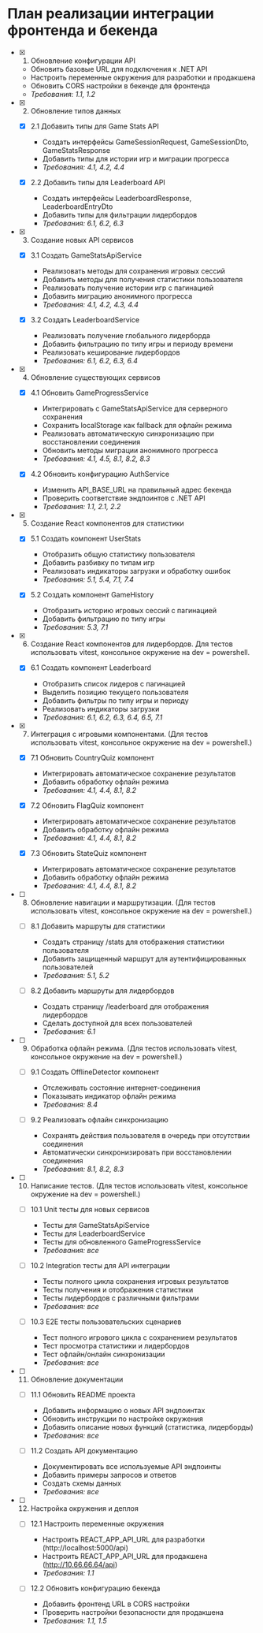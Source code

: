 # План реализации интеграции фронтенда и бекенда

- [x] 1. Обновление конфигурации API








  - Обновить базовые URL для подключения к .NET API
  - Настроить переменные окружения для разработки и продакшена
  - Обновить CORS настройки в бекенде для фронтенда
  - _Требования: 1.1, 1.2_

- [x] 2. Обновление типов данных





  - [x] 2.1 Добавить типы для Game Stats API


    - Создать интерфейсы GameSessionRequest, GameSessionDto, GameStatsResponse
    - Добавить типы для истории игр и миграции прогресса
    - _Требования: 4.1, 4.2, 4.4_

  - [x] 2.2 Добавить типы для Leaderboard API


    - Создать интерфейсы LeaderboardResponse, LeaderboardEntryDto
    - Добавить типы для фильтрации лидербордов
    - _Требования: 6.1, 6.2, 6.3_

- [x] 3. Создание новых API сервисов





  - [x] 3.1 Создать GameStatsApiService


    - Реализовать методы для сохранения игровых сессий
    - Добавить методы для получения статистики пользователя
    - Реализовать получение истории игр с пагинацией
    - Добавить миграцию анонимного прогресса
    - _Требования: 4.1, 4.2, 4.3, 4.4_

  - [x] 3.2 Создать LeaderboardService


    - Реализовать получение глобального лидерборда
    - Добавить фильтрацию по типу игры и периоду времени
    - Реализовать кеширование лидербордов
    - _Требования: 6.1, 6.2, 6.3, 6.4_

- [x] 4. Обновление существующих сервисов





  - [x] 4.1 Обновить GameProgressService


    - Интегрировать с GameStatsApiService для серверного сохранения
    - Сохранить localStorage как fallback для офлайн режима
    - Реализовать автоматическую синхронизацию при восстановлении соединения
    - Обновить методы миграции анонимного прогресса
    - _Требования: 4.1, 4.5, 8.1, 8.2, 8.3_

  - [x] 4.2 Обновить конфигурацию AuthService


    - Изменить API_BASE_URL на правильный адрес бекенда
    - Проверить соответствие эндпоинтов с .NET API
    - _Требования: 1.1, 2.1, 2.2_

- [x] 5. Создание React компонентов для статистики





  - [x] 5.1 Создать компонент UserStats


    - Отобразить общую статистику пользователя
    - Добавить разбивку по типам игр
    - Реализовать индикаторы загрузки и обработку ошибок
    - _Требования: 5.1, 5.4, 7.1, 7.4_

  - [x] 5.2 Создать компонент GameHistory


    - Отобразить историю игровых сессий с пагинацией
    - Добавить фильтрацию по типу игры
    - _Требования: 5.3, 7.1_

- [x] 6. Создание React компонентов для лидербордов. Для тестов использовать vitest, консольное окружение на dev = powershell.





  - [x] 6.1 Создать компонент Leaderboard






    - Отобразить список лидеров с пагинацией
    - Выделить позицию текущего пользователя
    - Добавить фильтры по типу игры и периоду
    - Реализовать индикаторы загрузки
    - _Требования: 6.1, 6.2, 6.3, 6.4, 6.5, 7.1_

- [x] 7. Интеграция с игровыми компонентами. (Для тестов использовать vitest, консольное окружение на dev = powershell.)





  - [x] 7.1 Обновить CountryQuiz компонент


    - Интегрировать автоматическое сохранение результатов
    - Добавить обработку офлайн режима
    - _Требования: 4.1, 4.4, 8.1, 8.2_

  - [x] 7.2 Обновить FlagQuiz компонент


    - Интегрировать автоматическое сохранение результатов
    - Добавить обработку офлайн режима
    - _Требования: 4.1, 4.4, 8.1, 8.2_

  - [x] 7.3 Обновить StateQuiz компонент


    - Интегрировать автоматическое сохранение результатов
    - Добавить обработку офлайн режима
    - _Требования: 4.1, 4.4, 8.1, 8.2_

- [ ] 8. Обновление навигации и маршрутизации. (Для тестов использовать vitest, консольное окружение на dev = powershell.)
  - [ ] 8.1 Добавить маршруты для статистики
    - Создать страницу /stats для отображения статистики пользователя
    - Добавить защищенный маршрут для аутентифицированных пользователей
    - _Требования: 5.1, 5.2_

  - [ ] 8.2 Добавить маршруты для лидербордов
    - Создать страницу /leaderboard для отображения лидербордов
    - Сделать доступной для всех пользователей
    - _Требования: 6.1_

- [ ] 9. Обработка офлайн режима. (Для тестов использовать vitest, консольное окружение на dev = powershell.)
  - [ ] 9.1 Создать OfflineDetector компонент
    - Отслеживать состояние интернет-соединения
    - Показывать индикатор офлайн режима
    - _Требования: 8.4_

  - [ ] 9.2 Реализовать офлайн синхронизацию
    - Сохранять действия пользователя в очередь при отсутствии соединения
    - Автоматически синхронизировать при восстановлении соединения
    - _Требования: 8.1, 8.2, 8.3_

- [ ] 10. Написание тестов. (Для тестов использовать vitest, консольное окружение на dev = powershell.)
  - [ ] 10.1 Unit тесты для новых сервисов
    - Тесты для GameStatsApiService
    - Тесты для LeaderboardService
    - Тесты для обновленного GameProgressService
    - _Требования: все_

  - [ ] 10.2 Integration тесты для API интеграции
    - Тесты полного цикла сохранения игровых результатов
    - Тесты получения и отображения статистики
    - Тесты лидербордов с различными фильтрами
    - _Требования: все_

  - [ ] 10.3 E2E тесты пользовательских сценариев
    - Тест полного игрового цикла с сохранением результатов
    - Тест просмотра статистики и лидербордов
    - Тест офлайн/онлайн синхронизации
    - _Требования: все_

- [ ] 11. Обновление документации
  - [ ] 11.1 Обновить README проекта
    - Добавить информацию о новых API эндпоинтах
    - Обновить инструкции по настройке окружения
    - Добавить описание новых функций (статистика, лидерборды)
    - _Требования: все_

  - [ ] 11.2 Создать API документацию
    - Документировать все используемые API эндпоинты
    - Добавить примеры запросов и ответов
    - Создать схемы данных
    - _Требования: все_

- [ ] 12. Настройка окружения и деплоя
  - [ ] 12.1 Настроить переменные окружения
    - Настроить REACT_APP_API_URL для разработки (http://localhost:5000/api)
    - Настроить REACT_APP_API_URL для продакшена (http://10.66.66.64/api)
    - _Требования: 1.1_

  - [ ] 12.2 Обновить конфигурацию бекенда
    - Добавить фронтенд URL в CORS настройки
    - Проверить настройки безопасности для продакшена
    - _Требования: 1.1, 1.5_